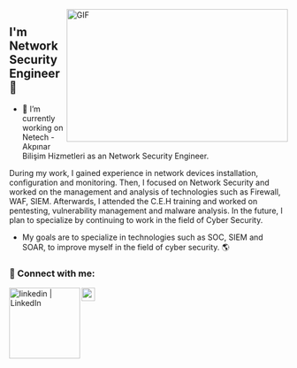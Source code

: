<img align="right" alt="GIF" src="https://github.com/abhisheknaiidu/abhisheknaiidu/blob/master/code.gif?raw=true" width="400" height="240" />

## I'm Network Security Engineer🚀
- 🔭 I’m currently working on Netech - Akpınar Bilişim Hizmetleri as an Network Security Engineer. 

During my work, I gained experience in network devices installation, configuration and monitoring. Then, I focused on Network Security and worked on the management and analysis of technologies such as Firewall, WAF, SIEM. Afterwards, I attended the C.E.H training and worked on pentesting, vulnerability management and malware analysis. In the future, I plan to specialize by continuing to work in the field of Cyber Security.

- My goals are to specialize in technologies such as SOC, SIEM and SOAR, to improve myself in the field of cyber security. 🌎

### 📩 Connect with me:

[<img align="left" alt="linkedin | LinkedIn" width="128px" src="https://img.shields.io/badge/LinkedIn-0077B5?style=for-the-badge&logo=linkedin&logoColor=white" />][linkedin]
[<img align="left" height="24" width="24" src="https://cdn.jsdelivr.net/npm/simple-icons@v4/icons/gmail.svg" />][gmail]


<br />


[linkedin]: https://www.linkedin.com/in/aybarsunlu/
[gmail]: mailto:aybarsunlu@hotmail.com
<br />
